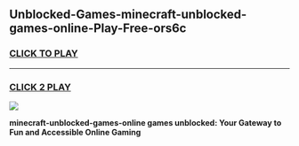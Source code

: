 
## Unblocked-Games-minecraft-unblocked-games-online-Play-Free-ors6c
<h3>
<a href="https://premium76.site?title=minecraft-unblocked-games-online&ref=20M">CLICK TO PLAY</a></h3>
<hr>

<h3>
<a href="https://premium76.site?title=minecraft-unblocked-games-online&ref=20M">CLICK 2 PLAY</a>
  
</h3>

<a href="https://premium76.site?title=minecraft-unblocked-games-online&ref=19M"><img src="https://clearcache.store/games.png"></a>


**minecraft-unblocked-games-online games unblocked: Your Gateway to Fun and Accessible Online Gaming**
